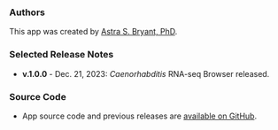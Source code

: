 ### Authors
This app was created by [Astra S. Bryant, PhD](https://scholar.google.com/citations?user=uSGqqakAAAAJ&hl=en).  

### Selected Release Notes
- **v.1.0.0** - Dec. 21, 2023: *Caenorhabditis* RNA-seq Browser released. 

### Source Code
- App source code and previous releases are [available on GitHub](https://github.com/BryantLabUW/Caenorhabditis_RNAseq_Browser).  